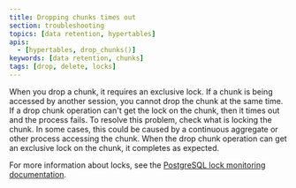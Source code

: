 ```yaml
---
title: Dropping chunks times out
section: troubleshooting
topics: [data retention, hypertables]
apis:
  - [hypertables, drop_chunks()]
keywords: [data retention, chunks]
tags: [drop, delete, locks]
---
```


<!---
* Keep this section in alphabetical order
* Use this format for writing troubleshooting sections:
 - Cause: What causes the problem?
 - Consequence: What does the user see when they hit this problem?
 - Fix/Workaround: What can the user do to fix or work around the problem? Provide a "Resolving" Procedure if required.
 - Result: When the user applies the fix, what is the result when the same action is applied?
* Copy this comment at the top of every troubleshooting page
-->

When you drop a chunk, it requires an exclusive lock. If a chunk is being
accessed by another session, you cannot drop the chunk at the same time. If a
drop chunk operation can't get the lock on the chunk, then it times out and the
process fails. To resolve this problem, check what is locking the chunk. In some
cases, this could be caused by a continuous aggregate or other process accessing
the chunk. When the drop chunk operation can get an exclusive lock on the chunk,
it completes as expected.

For more information about locks, see the
[PostgreSQL lock monitoring documentation][pg-lock-monitoring].

[pg-lock-monitoring]: https://wiki.postgresql.org/wiki/Lock_Monitoring
